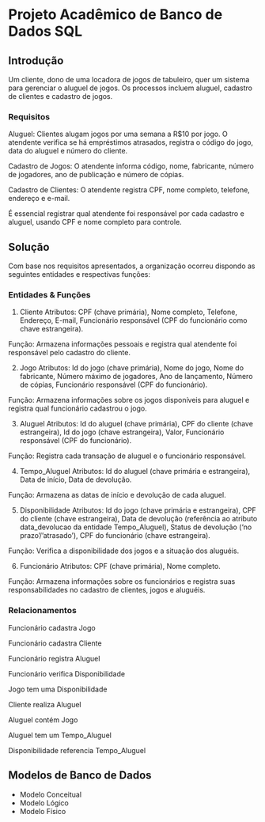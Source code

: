 # Projeto Acadêmico de Banco de Dados SQL

## Introdução
Um cliente, dono de uma locadora de jogos de tabuleiro, quer um sistema para gerenciar o aluguel de jogos. Os processos incluem aluguel, cadastro de clientes e cadastro de jogos.

### Requisitos
Aluguel: Clientes alugam jogos por uma semana a R$10 por jogo. O atendente verifica se há empréstimos atrasados, registra o código do jogo, data do aluguel e número do cliente.

Cadastro de Jogos: O atendente informa código, nome, fabricante, número de jogadores, ano de publicação e número de cópias.

Cadastro de Clientes: O atendente registra CPF, nome completo, telefone, endereço e e-mail.

É essencial registrar qual atendente foi responsável por cada cadastro e aluguel, usando CPF e nome completo para controle.

## Solução
Com base nos requisitos apresentados, a organização ocorreu dispondo as seguintes entidades e respectivas funções:

### Entidades & Funções
1. Cliente
Atributos: CPF (chave primária), Nome completo, Telefone, Endereço, E-mail, Funcionário responsável (CPF do funcionário como chave estrangeira).

Função: Armazena informações pessoais e registra qual atendente foi responsável pelo cadastro do cliente.

2. Jogo
Atributos: Id do jogo (chave primária), Nome do jogo, Nome do fabricante, Número máximo de jogadores, Ano de lançamento, Número de cópias, Funcionário responsável (CPF do funcionário).

Função: Armazena informações sobre os jogos disponíveis para aluguel e registra qual funcionário cadastrou o jogo.

3. Aluguel
Atributos: Id do aluguel (chave primária), CPF do cliente (chave estrangeira), Id do jogo (chave estrangeira), Valor, Funcionário responsável (CPF do funcionário).

Função: Registra cada transação de aluguel e o funcionário responsável.

4. Tempo_Aluguel
Atributos: Id do aluguel (chave primária e estrangeira), Data de início, Data de devolução.

Função: Armazena as datas de início e devolução de cada aluguel.

5. Disponibilidade
Atributos: Id do jogo (chave primária e estrangeira), CPF do cliente (chave estrangeira), Data de devolução (referência ao atributo data_devolucao da entidade Tempo_Aluguel), Status de devolução (‘no prazo’/’atrasado’), CPF do funcionário (chave estrangeira).

Função: Verifica a disponibilidade dos jogos e a situação dos aluguéis.

6. Funcionário
Atributos: CPF (chave primária), Nome completo.

Função: Armazena informações sobre os funcionários e registra suas responsabilidades no cadastro de clientes, jogos e aluguéis.

### Relacionamentos
Funcionário cadastra Jogo

Funcionário cadastra Cliente

Funcionário registra Aluguel

Funcionário verifica Disponibilidade

Jogo tem uma Disponibilidade

Cliente realiza Aluguel

Aluguel contém Jogo

Aluguel tem um Tempo_Aluguel

Disponibilidade referencia Tempo_Aluguel

## Modelos de Banco de Dados
- Modelo Conceitual
- Modelo Lógico
- Modelo Físico